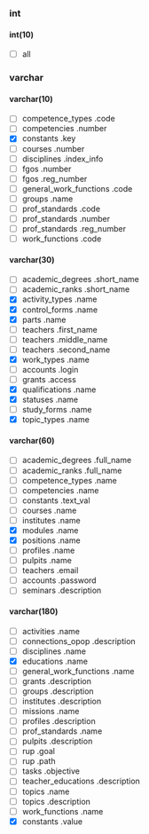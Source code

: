 ### int
#### int(10)
- [ ] all

### varchar
#### varchar(10)
- [ ] competence_types          .code
- [ ] competencies              .number
- [x] constants                 .key
- [ ] courses                   .number
- [ ] disciplines               .index_info
- [ ] fgos                      .number
- [ ] fgos                      .reg_number
- [ ] general_work_functions    .code
- [ ] groups                    .name
- [ ] prof_standards            .code
- [ ] prof_standards            .number
- [ ] prof_standards            .reg_number
- [ ] work_functions            .code

#### varchar(30)
- [ ] academic_degrees          .short_name
- [ ] academic_ranks            .short_name
- [x] activity_types            .name
- [x] control_forms             .name
- [x] parts                     .name
- [ ] teachers                  .first_name
- [ ] teachers                  .middle_name
- [ ] teachers                  .second_name
- [x] work_types                .name
- [ ] accounts                  .login
- [ ] grants                    .access
- [x] qualifications            .name
- [x] statuses                  .name
- [ ] study_forms               .name
- [x] topic_types               .name

#### varchar(60)
- [ ] academic_degrees          .full_name
- [ ] academic_ranks            .full_name
- [ ] competence_types          .name
- [ ] competencies              .name
- [ ] constants                 .text_val
- [ ] courses                   .name
- [ ] institutes                .name
- [x] modules                   .name
- [x] positions                 .name
- [ ] profiles                  .name
- [ ] pulpits                   .name
- [ ] teachers                  .email
- [ ] accounts                  .password
- [ ] seminars                  .description

#### varchar(180)
- [ ] activities                .name
- [ ] connections_opop          .description
- [ ] disciplines               .name
- [x] educations                .name
- [ ] general_work_functions    .name
- [ ] grants                    .description
- [ ] groups                    .description
- [ ] institutes                .description
- [ ] missions                  .name
- [ ] profiles                  .description
- [ ] prof_standards            .name
- [ ] pulpits                   .description
- [ ] rup                       .goal
- [ ] rup                       .path
- [ ] tasks                     .objective
- [ ] teacher_educations        .description
- [ ] topics                    .name
- [ ] topics                    .description
- [ ] work_functions            .name
- [x] constants                 .value
